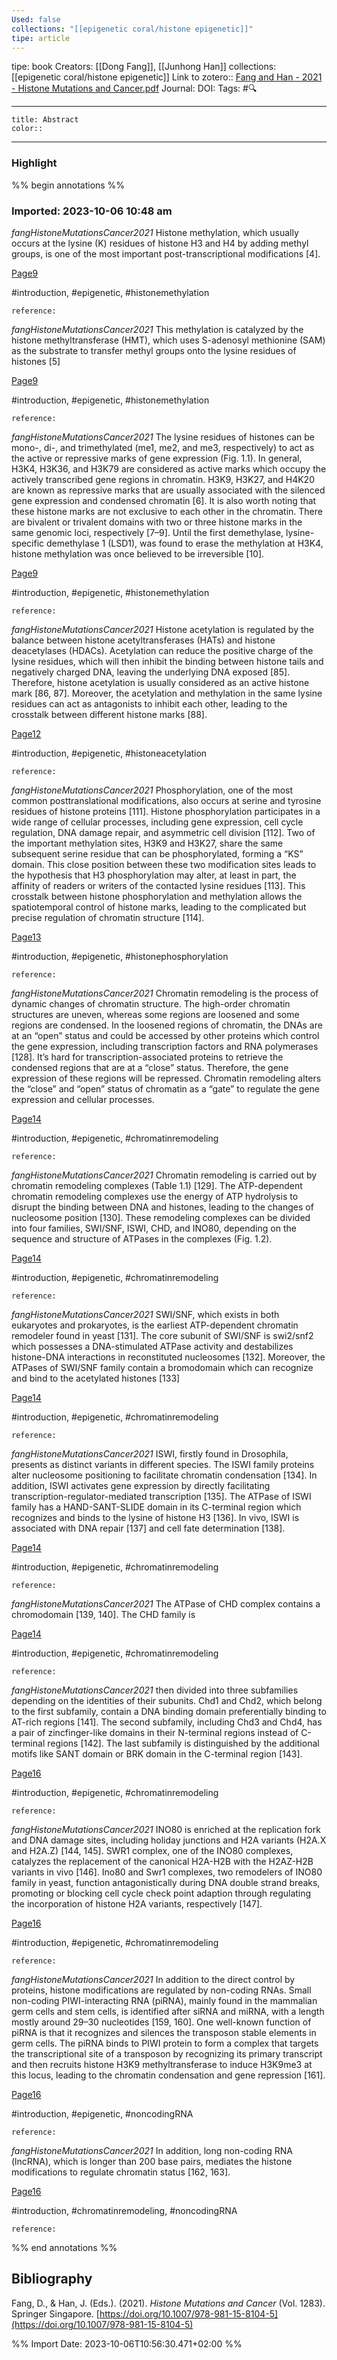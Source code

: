 ```yaml
---
Used: false
collections: "[[epigenetic coral/histone epigenetic]]"
tipe: article
---
```

tipe: book
Creators: [[Dong Fang]], [[Junhong Han]]
collections: [[epigenetic coral/histone epigenetic]]
Link to zotero:: [Fang and Han - 2021 - Histone Mutations and Cancer.pdf](zotero://select/library/items/IB8PBDRB)
Journal: 
DOI: 
Tags: #🔍

---
```ad-note
title: Abstract
color:: 

```

---
### Highlight

%% begin annotations %%



### Imported: 2023-10-06 10:48 am

*fangHistoneMutationsCancer2021*
	Histone methylation, which usually occurs at the lysine (K) residues of histone H3 and H4 by adding methyl groups, is one of the most important post-transcriptional modifications [4]. 
	
[Page9](zotero://open-pdf/library/items/IB8PBDRB?page=9&a=2XKAA6PT)
	
	
#introduction, #epigenetic, #histonemethylation
	
	
	reference:

*fangHistoneMutationsCancer2021*
	This methylation is catalyzed by the histone methyltransferase (HMT), which uses S-adenosyl methionine (SAM) as the substrate to transfer methyl groups onto the lysine residues of histones [5] 
	
[Page9](zotero://open-pdf/library/items/IB8PBDRB?page=9&a=DZEJITHB)
	
	
#introduction, #epigenetic, #histonemethylation
	
	
	reference:

*fangHistoneMutationsCancer2021*
	The lysine residues of histones can be mono-, di-, and trimethylated (me1, me2, and me3, respectively) to act as the active or repressive marks of gene expression (Fig. 1.1). In general, H3K4, H3K36, and H3K79 are considered as active marks which occupy the actively transcribed gene regions in chromatin. H3K9, H3K27, and H4K20 are known as repressive marks that are usually associated with the silenced gene expression and condensed chromatin [6]. It is also worth noting that these histone marks are not exclusive to each other in the chromatin. There are bivalent or trivalent domains with two or three histone marks in the same genomic loci, respectively [7–9]. Until the first demethylase, lysine-specific demethylase 1 (LSD1), was found to erase the methylation at H3K4, histone methylation was once believed to be irreversible [10]. 
	
[Page9](zotero://open-pdf/library/items/IB8PBDRB?page=9&a=BDBV4DBF)
	
	
#introduction, #epigenetic, #histonemethylation
	
	
	reference:

*fangHistoneMutationsCancer2021*
	Histone acetylation is regulated by the balance between histone acetyltransferases (HATs) and histone deacetylases (HDACs). Acetylation can reduce the positive charge of the lysine residues, which will then inhibit the binding between histone tails and negatively charged DNA, leaving the underlying DNA exposed [85]. Therefore, histone acetylation is usually considered as an active histone mark [86, 87]. Moreover, the acetylation and methylation in the same lysine residues can act as antagonists to inhibit each other, leading to the crosstalk between different histone marks [88]. 
	
[Page12](zotero://open-pdf/library/items/IB8PBDRB?page=12&a=B258AVTB)
	
	
#introduction, #epigenetic, #histoneacetylation
	
	
	reference:

*fangHistoneMutationsCancer2021*
	Phosphorylation, one of the most common posttranslational modifications, also occurs at serine and tyrosine residues of histone proteins [111]. Histone phosphorylation participates in a wide range of cellular processes, including gene expression, cell cycle regulation, DNA damage repair, and asymmetric cell division [112]. Two of the important methylation sites, H3K9 and H3K27, share the same subsequent serine residue that can be phosphorylated, forming a “KS” domain. This close position between these two modification sites leads to the hypothesis that H3 phosphorylation may alter, at least in part, the affinity of readers or writers of the contacted lysine residues [113]. This crosstalk between histone phosphorylation and methylation allows the spatiotemporal control of histone marks, leading to the complicated but precise regulation of chromatin structure [114]. 
	
[Page13](zotero://open-pdf/library/items/IB8PBDRB?page=13&a=UQDWDYR5)
	
	
#introduction, #epigenetic, #histonephosphorylation
	
	
	reference:

*fangHistoneMutationsCancer2021*
	Chromatin remodeling is the process of dynamic changes of chromatin structure. The high-order chromatin structures are uneven, whereas some regions are loosened and some regions are condensed. In the loosened regions of chromatin, the DNAs are at an “open” status and could be accessed by other proteins which control the gene expression, including transcription factors and RNA polymerases [128]. It’s hard for transcription-associated proteins to retrieve the condensed regions that are at a “close” status. Therefore, the gene expression of these regions will be repressed. Chromatin remodeling alters the “close” and “open” status of chromatin as a “gate” to regulate the gene expression and cellular processes. 
	
[Page14](zotero://open-pdf/library/items/IB8PBDRB?page=14&a=6MJI8QP3)
	
	
#introduction, #epigenetic, #chromatinremodeling
	
	
	reference:

*fangHistoneMutationsCancer2021*
	Chromatin remodeling is carried out by chromatin remodeling complexes (Table 1.1) [129]. The ATP-dependent chromatin remodeling complexes use the energy of ATP hydrolysis to disrupt the binding between DNA and histones, leading to the changes of nucleosome position [130]. These remodeling complexes can be divided into four families, SWI/SNF, ISWI, CHD, and INO80, depending on the sequence and structure of ATPases in the complexes (Fig. 1.2). 
	
[Page14](zotero://open-pdf/library/items/IB8PBDRB?page=14&a=NLYV3G2N)
	
	
#introduction, #epigenetic, #chromatinremodeling
	
	
	reference:

*fangHistoneMutationsCancer2021*
	SWI/SNF, which exists in both eukaryotes and prokaryotes, is the earliest ATP-dependent chromatin remodeler found in yeast [131]. The core subunit of SWI/SNF is swi2/snf2 which possesses a DNA-stimulated ATPase activity and destabilizes histone-DNA interactions in reconstituted nucleosomes [132]. Moreover, the ATPases of SWI/SNF family contain a bromodomain which can recognize and bind to the acetylated histones [133] 
	
[Page14](zotero://open-pdf/library/items/IB8PBDRB?page=14&a=APC6Q4US)
	
	
#introduction, #epigenetic, #chromatinremodeling
	
	
	reference:

*fangHistoneMutationsCancer2021*
	ISWI, firstly found in Drosophila, presents as distinct variants in different species. The ISWI family proteins alter nucleosome positioning to facilitate chromatin condensation [134]. In addition, ISWI activates gene expression by directly facilitating transcription-regulator-mediated transcription [135]. The ATPase of ISWI family has a HAND-SANT-SLIDE domain in its C-terminal region which recognizes and binds to the lysine of histone H3 [136]. In vivo, ISWI is associated with DNA repair [137] and cell fate determination [138]. 
	
[Page14](zotero://open-pdf/library/items/IB8PBDRB?page=14&a=VH3PT8X9)
	
	
#introduction, #epigenetic, #chromatinremodeling
	
	
	reference:

*fangHistoneMutationsCancer2021*
	The ATPase of CHD complex contains a chromodomain [139, 140]. The CHD family is 
	
[Page14](zotero://open-pdf/library/items/IB8PBDRB?page=14&a=KEXWTUDX)
	
	
#introduction, #epigenetic, #chromatinremodeling
	
	
	reference:

*fangHistoneMutationsCancer2021*
	then divided into three subfamilies depending on the identities of their subunits. Chd1 and Chd2, which belong to the first subfamily, contain a DNA binding domain preferentially binding to AT-rich regions [141]. The second subfamily, including Chd3 and Chd4, has a pair of zincfinger-like domains in their N-terminal regions instead of C-terminal regions [142]. The last subfamily is distinguished by the additional motifs like SANT domain or BRK domain in the C-terminal region [143]. 
	
[Page16](zotero://open-pdf/library/items/IB8PBDRB?page=16&a=KIYRR3T3)
	
	
#introduction, #epigenetic, #chromatinremodeling
	
	
	reference:

*fangHistoneMutationsCancer2021*
	INO80 is enriched at the replication fork and DNA damage sites, including holiday junctions and H2A variants (H2A.X and H2A.Z) [144, 145]. SWR1 complex, one of the INO80 complexes, catalyzes the replacement of the canonical H2A-H2B with the H2AZ-H2B variants in vivo [146]. Ino80 and Swr1 complexes, two remodelers of INO80 family in yeast, function antagonistically during DNA double strand breaks, promoting or blocking cell cycle check point adaption through regulating the incorporation of histone H2A variants, respectively [147]. 
	
[Page16](zotero://open-pdf/library/items/IB8PBDRB?page=16&a=ZMRD83AL)
	
	
#introduction, #epigenetic, #chromatinremodeling
	
	
	reference:

*fangHistoneMutationsCancer2021*
	In addition to the direct control by proteins, histone modifications are regulated by non-coding RNAs. Small non-coding PIWI-interacting RNA (piRNA), mainly found in the mammalian germ cells and stem cells, is identified after siRNA and miRNA, with a length mostly around 29–30 nucleotides [159, 160]. One well-known function of piRNA is that it recognizes and silences the transposon stable elements in germ cells. The piRNA binds to PIWI protein to form a complex that targets the transcriptional site of a transposon by recognizing its primary transcript and then recruits histone H3K9 methyltransferase to induce H3K9me3 at this locus, leading to the chromatin condensation and gene repression [161]. 
	
[Page16](zotero://open-pdf/library/items/IB8PBDRB?page=16&a=RCU4HF2R)
	
	
#introduction, #epigenetic, #noncodingRNA
	
	
	reference:

*fangHistoneMutationsCancer2021*
	In addition, long non-coding RNA (lncRNA), which is longer than 200 base pairs, mediates the histone modifications to regulate chromatin status [162, 163]. 
	
[Page16](zotero://open-pdf/library/items/IB8PBDRB?page=16&a=6RX3I9KF)
	
	
#introduction, #chromatinremodeling, #noncodingRNA
	
	
	reference:


%% end annotations %%

## Bibliography

Fang, D., & Han, J. (Eds.). (2021). _Histone Mutations and Cancer_ (Vol. 1283). Springer Singapore. [https://doi.org/10.1007/978-981-15-8104-5](https://doi.org/10.1007/978-981-15-8104-5)

%% Import Date: 2023-10-06T10:56:30.471+02:00 %%
